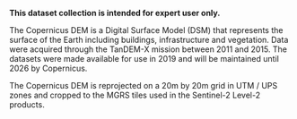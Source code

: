 **This dataset collection is intended for expert user only.**

The Copernicus DEM is a Digital Surface Model (DSM) that represents
the surface of the Earth including buildings, infrastructure and vegetation.
Data were acquired through the TanDEM-X mission between 2011 and 2015.
The datasets were made available for use in 2019 and will be maintained until 2026 by Copernicus.

The Copernicus DEM is reprojected on a 20m by 20m grid in UTM / UPS zones
and cropped to the MGRS tiles used in the Sentinel-2 Level-2 products.
